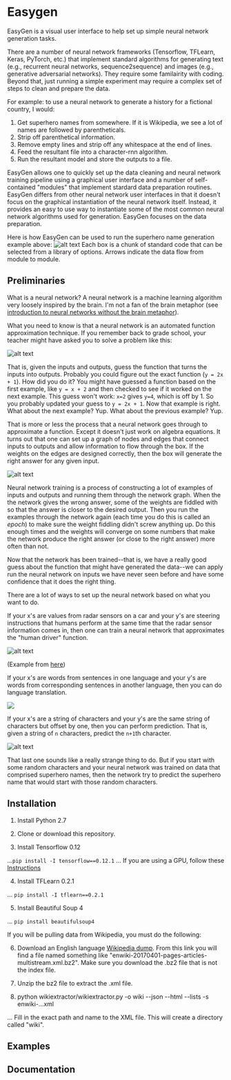 # Easygen

EasyGen is a visual user interface to help set up simple neural network generation tasks.

There are a number of neural network frameworks (Tensorflow, TFLearn, Keras, PyTorch, etc.) that implement standard algorithms for generating text (e.g., recurrent neural networks, sequence2sequence) and images (e.g., generative adversarial networks). They require some familairity with coding. Beyond that, just running a simple experiment may require a complex set of steps to clean and prepare the data.

For example: to use a neural network to generate a history for a fictional country, I would:
1. Get superhero names from somewhere. If it is Wikipedia, we see a lot of names are followed by parentheticals.
2. Strip off parenthetical information.
3. Remove empty lines and strip off any whitespace at the end of lines.
4. Feed the resultant file into a character-rnn algorithm.
5. Run the resultant model and store the outputs to a file.

EasyGen allows one to quickly set up the data cleaning and neural network training pipeline using a graphical user interface and a number of self-contained "modules" that implement stardard data preparation routines. EasyGen differs from other neural network user interfaces in that it doesn't focus on the graphical instantiation of the neural network itself. Instead, it provides an easy to use way to instantiate some of the most common neural network algorithms used for generation. EasyGen focuses on the data preparation.

Here is how EasyGen can be used to run the superhero name generation example above:
![alt text](https://raw.githubusercontent.com/markriedl/easygen/master/web/lstm.png "Screenshot of EasyGen setup to run an LSTM")
Each box is a chunk of standard code that can be selected from a library of options. Arrows indicate the data flow from module to module.
 
## Preliminaries

What is a neural network? A neural network is a machine learning algorithm very loosely inspired by the brain. I'm not a fan of the brain metaphor (see [introduction to neural networks without the brain metaphor](https://medium.com/@mark_riedl/introduction-to-neural-nets-without-the-brain-metaphor-874e7950bca0)).

What you need to know is that a neural network is an automated function approximation technique. If you remember back to grade school, your teacher might have asked you to solve a problem like this:

![alt text](https://raw.githubusercontent.com/markriedl/easygen/master/web/function.png "A function")

That is, given the inputs and outputs, guess the function that turns the inputs into outputs. Probably you could figure out the exact function (`y = 2x + 1`). How did you do it? You might have guessed a function based on the first example, like `y = x + 2` and then checked to see if it worked on the next example. This guess won't work: `x=2` gives `y=4`, which is off by 1. So you probably updated your guess to `y = 2x + 1`. Now that example is right. What about the next example? Yup. What about the previous example? Yup.

That is more or less the process that a neural network goes through to approximate a function. Except it doesn't just work on algebra equations. It turns out that one can set up a graph of nodes and edges that connect inputs to outputs and allow information to flow through the box. If the weights on the edges are designed correctly, then the box will generate the right answer for any given input. 

![alt text](https://raw.githubusercontent.com/markriedl/easygen/master/web/neural-net.png "A conceptual diagram of a neural network")

Neural network training is a process of constructing a lot of examples of inputs and outputs and running them through the network graph. When the the network gives the wrong answer, some of the weights are fiddled with so that the answer is closer to the desired output. Then you run the examples through the network again (each time you do this is called an *epoch*) to make sure the weight fiddling didn't screw anything up. Do this enough times and the weights will converge on some numbers that make the network produce the right answer (or close to the right answer) more often than not.

Now that the network has been trained--that is, we have a really good guess about the function that might have generated the data--we can apply run the neural network on inputs we have never seen before and have some confidence that it does the right thing.

There are a lot of ways to set up the neural network based on what you want to do.

If your x's are values from radar sensors on a car and your y's are steering instructions that humans perform at the same time that the radar sensor information comes in, then one can train a neural network that approximates the "human driver" function.

![alt text](https://cdn-images-1.medium.com/max/2000/1*deKGPUvHCy9nbIw-J7QOoQ.png "A neural network for driving cars.")

(Example from [here](https://medium.com/@mark_riedl/introduction-to-neural-nets-without-the-brain-metaphor-874e7950bca0))

If your x's are words from sentences in one language and your y's are words from corresponding sentences in another language, then you can do language translation.

![](https://devblogs.nvidia.com/wp-content/uploads/2015/06/Figure2_NMT_system.png)

If your x's are a string of characters and your y's are the same string of characters but offset by one, then you can perform prediction. That is, given a string of `n` characters, predict the `n+1`th character. 

![alt text](https://raw.githubusercontent.com/markriedl/easygen/master/web/char-rnn.png "A recurrent neural network")

That last one sounds like a really strange thing to do. But if you start with some random characters and your neural network was trained on data that comprised superhero names, then the network try to predict the superhero name that would start with those random characters.

## Installation

1. Install Python 2.7

2. Clone or download this repository.

3. Install Tensorflow 0.12

...`pip install -I tensorflow==0.12.1`
... If you are using a GPU, follow these [Instructions](https://www.tensorflow.org/versions/r0.12/get_started/os_setup)

4. Install TFLearn 0.2.1

... `pip install -I tflearn==0.2.1`

5. Install Beautiful Soup 4

... `pip install beautifulsoup4`

If you will be pulling data from Wikipedia, you must do the following:

6. Download an English language [Wikipedia dump](https://dumps.wikimedia.org/enwiki/). From this link you will find a file named something like "enwiki-20170401-pages-articles-multistream.xml.bz2". Make sure you download the .bz2 file that is not the index file.

7. Unzip the bz2 file to extract the .xml file.

8. python wikiextractor/wikiextractor.py -o wiki --json --html --lists -s enwiki-...xml

... Fill in the exact path and name to the XML file. This will create a directory called "wiki".


## Examples

## Documentation